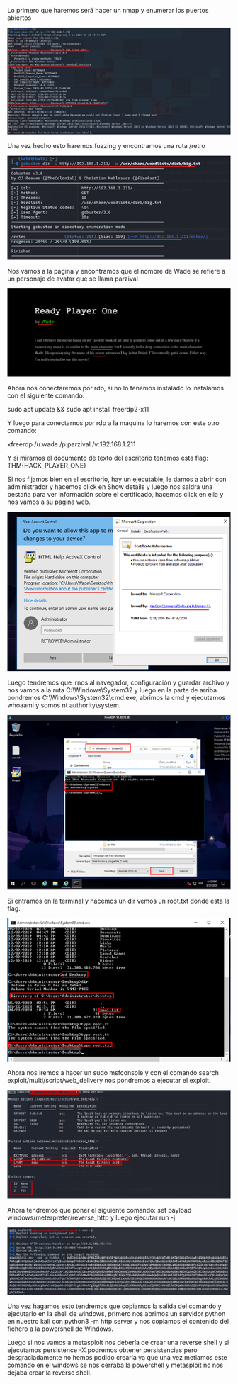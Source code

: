 Lo primero que haremos será hacer un nmap y enumerar los puertos abiertos


![Write_up_maquinas/maquina3-bluster/img/img01.png](https://github.com/alvarobueno21/Hacking_Etico/blob/ddb1d83cc03a05b359f343c74555f284a59ef527/Write_up_maquinas/maquina3-bluster/img/img01.png)


Una vez hecho esto haremos fuzzing y encontramos una ruta /retro


![Write_up_maquinas/maquina3-bluster/img/img02.png](https://github.com/alvarobueno21/Hacking_Etico/blob/ddb1d83cc03a05b359f343c74555f284a59ef527/Write_up_maquinas/maquina3-bluster/img/img02.png)


Nos vamos a la pagina y encontramos que el nombre de Wade se refiere a un personaje de avatar que se llama parzival

![Write_up_maquinas/maquina3-bluster/img/img03.png](https://github.com/alvarobueno21/Hacking_Etico/blob/ddb1d83cc03a05b359f343c74555f284a59ef527/Write_up_maquinas/maquina3-bluster/img/img03.png)

Ahora nos conectaremos por rdp, si no lo tenemos instalado lo instalamos con el siguiente comando:

sudo apt update && sudo apt install freerdp2-x11

Y luego para conectarnos por rdp a la maquina lo haremos con este otro comando:

xfreerdp /u:wade /p:parzival /v:192.168.1.211

Y si miramos el documento de texto del escritorio tenemos esta flag: THM{HACK_PLAYER_ONE}

Si nos fijamos bien en el escritorio, hay un ejecutable, le damos a abrir con administrador y hacemos click en Show details y luego nos saldra una pestaña para ver información sobre el certificado, hacemos click en ella y nos vamos a su pagina web.

![Write_up_maquinas/maquina3-bluster/img/img04.png](https://github.com/alvarobueno21/Hacking_Etico/blob/ddb1d83cc03a05b359f343c74555f284a59ef527/Write_up_maquinas/maquina3-bluster/img/img04.png)

Luego tendremos que irnos al navegador, configuración y guardar archivo y nos vamos a la ruta C:\Windows\System32 y luego en la parte de arriba pondremos C:\Windows\System32\cmd.exe, abrimos la cmd y ejecutamos whoaami y somos nt authority\system.

![Write_up_maquinas/maquina3-bluster/img/img05.png](https://github.com/alvarobueno21/Hacking_Etico/blob/02e1892b61915bcb643f7e93fd2eb0311651ed9b/Write_up_maquinas/maquina3-bluster/img/img05.png)

Si entramos en la terminal y hacemos un dir vemos un root.txt donde esta la flag.

![Write_up_maquinas/maquina3-bluster/img/img06.png](https://github.com/alvarobueno21/Hacking_Etico/blob/02e1892b61915bcb643f7e93fd2eb0311651ed9b/Write_up_maquinas/maquina3-bluster/img/img06.png)

Ahora nos iremos a hacer un sudo msfconsole y con el comando search exploit/multi/script/web_delivery nos pondremos a ejecutar el exploit.

![Write_up_maquinas/maquina3-bluster/img/img07.png](https://github.com/alvarobueno21/Hacking_Etico/blob/02e1892b61915bcb643f7e93fd2eb0311651ed9b/Write_up_maquinas/maquina3-bluster/img/img07.png)

Ahora tendremos que poner el siguiente comando: set payload windows/meterpreter/reverse_http y luego ejecutar run -j

![Write_up_maquinas/maquina3-bluster/img/img08.png](https://github.com/alvarobueno21/Hacking_Etico/blob/02e1892b61915bcb643f7e93fd2eb0311651ed9b/Write_up_maquinas/maquina3-bluster/img/img08.png)

Una vez hagamos esto tendremos que copiarnos la salida del comando y ejecutarlo en la shell de windows, primero nos abrimos un servidor python en nuestro kali con python3 -m http.server y nos copiamos el contenido del fichero a la powershell de Windows.

Luego si nos vamos a metasploit nos debería de crear una reverse shell y si ejecutamos persistence -X podremos obtener persistencias pero desgraciadamente no hemos podido crearla ya que una vez metiamos este comando en el windows se nos cerraba la powershell y metasploit no nos dejaba crear la reverse shell.

